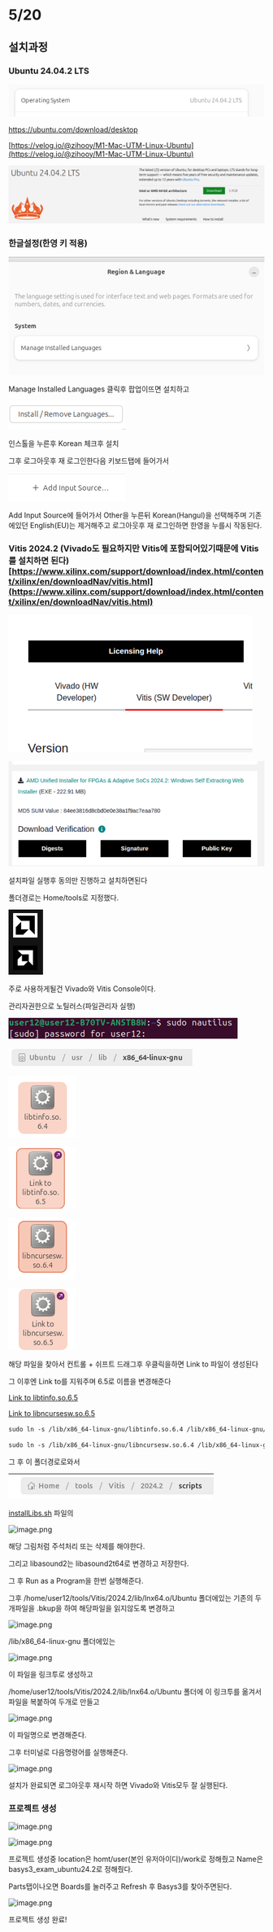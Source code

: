 # 5/20

## 설치과정

### Ubuntu 24.04.2 LTS

![image.png](520%20ubuntu%20및%20vivado설치/5%2020%201f9dbd5938f080e78cc5f675a3d8b1a7/image.png)

https://ubuntu.com/download/desktop

[https://velog.io/@zihooy/M1-Mac-UTM-Linux-Ubuntu](https://velog.io/@zihooy/M1-Mac-UTM-Linux-Ubuntu)

![image.png](520%20ubuntu%20및%20vivado설치/5%2020%201f9dbd5938f080e78cc5f675a3d8b1a7/image%201.png)

### 한글설정(한영 키 적용)

![image.png](520%20ubuntu%20및%20vivado설치/5%2020%201f9dbd5938f080e78cc5f675a3d8b1a7/image%202.png)

Manage Installed Languages 클릭후 팝업이뜨면 설치하고

![image.png](520%20ubuntu%20및%20vivado설치/5%2020%201f9dbd5938f080e78cc5f675a3d8b1a7/image%203.png)

인스톨을 누른후 Korean 체크후 설치

그후 로그아웃후 재 로그인한다음 키보드탭에 들어가서

![image.png](520%20ubuntu%20및%20vivado설치/5%2020%201f9dbd5938f080e78cc5f675a3d8b1a7/image%204.png)

Add Input Source에 들어가서 Other을 누른뒤 Korean(Hangul)을 선택해주며 기존에있던 English(EU)는 제거해주고 로그아웃후 재 로그인하면 한영을 누를시 작동된다.

### Vitis 2024.2 (Vivado도 필요하지만 Vitis에 포함되어있기때문에 Vitis를 설치하면 된다) [https://www.xilinx.com/support/download/index.html/content/xilinx/en/downloadNav/vitis.html](https://www.xilinx.com/support/download/index.html/content/xilinx/en/downloadNav/vitis.html)

![image.png](520%20ubuntu%20및%20vivado설치/5%2020%201f9dbd5938f080e78cc5f675a3d8b1a7/image%205.png)

![image.png](520%20ubuntu%20및%20vivado설치/5%2020%201f9dbd5938f080e78cc5f675a3d8b1a7/image%206.png)

설치파일 실행후 동의만 진행하고 설치하면된다

폴더경로는 Home/tools로 지정했다.

![image.png](520%20ubuntu%20및%20vivado설치/5%2020%201f9dbd5938f080e78cc5f675a3d8b1a7/image%207.png)

주로 사용하게될건 Vivado와 Vitis Console이다.

관리자권한으로 노틸러스(파일관리자 실행)

![image.png](520%20ubuntu%20및%20vivado설치/5%2020%201f9dbd5938f080e78cc5f675a3d8b1a7/image%208.png)

![image.png](520%20ubuntu%20및%20vivado설치/5%2020%201f9dbd5938f080e78cc5f675a3d8b1a7/image%209.png)

![image.png](520%20ubuntu%20및%20vivado설치/5%2020%201f9dbd5938f080e78cc5f675a3d8b1a7/image%2010.png)

![image.png](520%20ubuntu%20및%20vivado설치/5%2020%201f9dbd5938f080e78cc5f675a3d8b1a7/image%2011.png)

![image.png](520%20ubuntu%20및%20vivado설치/5%2020%201f9dbd5938f080e78cc5f675a3d8b1a7/image%2012.png)

![image.png](520%20ubuntu%20및%20vivado설치/5%2020%201f9dbd5938f080e78cc5f675a3d8b1a7/image%2013.png)

해당 파일을 찾아서 컨트롤 + 쉬프트 드래그후 우클릭을하면 Link to 파일이 생성된다

그 이후엔 Link to를 지워주며 6.5로 이름을 변경해준다

[Link to libtinfo.so.6.5](Link_to_libtinfo.so.6.5)

[Link to libncursesw.so.6.5](Link_to_libncursesw.so.6.5)

```xml
sudo ln -s /lib/x86_64-linux-gnu/libtinfo.so.6.4 /lib/x86_64-linux-gnu/libtinfo.so.6.5
```

```xml
sudo ln -s /lib/x86_64-linux-gnu/libncursesw.so.6.4 /lib/x86_64-linux-gnu/libncursesw.so.6.5
```

그 후 이 폴더경로로와서

![image.png](520%20ubuntu%20및%20vivado설치/5%2020%201f9dbd5938f080e78cc5f675a3d8b1a7/image%2014.png)

[installLibs.sh](http://installlibs.sh/) 파일의

![image.png](image%2015.png)

해당 그림처럼 주석처리 또는 삭제를 해야한다.

그리고 libasound2는 libasound2t64로 변경하고 저장한다.

그 후 Run as a Program을 한번 실행해준다.

그후 /home/user12/tools/Vitis/2024.2/lib/lnx64.o/Ubuntu 폴더에있는 기존의 두개파일을 .bkup을 하여 해당파일을 읽지않도록 변경하고

![image.png](image%2016.png)

/lib/x86_64-linux-gnu 폴더에있는

![image.png](image%2017.png)

이 파일을 링크투로 생성하고 

/home/user12/tools/Vitis/2024.2/lib/lnx64.o/Ubuntu 폴더에 이 링크투를 옮겨서 파일을 복붙하여 두개로 만들고

![image.png](image%2018.png)

이 파일명으로 변경해준다.

그후 터미널로 다음명령어를 실행해준다.

![image.png](image%2019.png)

설치가 완료되면 로그아웃후 재시작 하면 Vivado와 Vitis모두 잘 실행된다.

### 프로젝트 생성

![image.png](image%2020.png)

![image.png](image%2021.png)

프로젝트 생성중 location은 homt/user(본인 유저아이디)/work로 정해줬고 Name은 basys3_exam_ubuntu24.2로 정해줬다.

Parts탭이나오면 Boards를 눌러주고 Refresh 후 Basys3를 찾아주면된다.

![image.png](image%2022.png)

프로젝트 생성 완료!